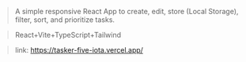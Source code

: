 >A simple responsive React App to create, edit, store (Local Storage), filter, sort, and prioritize tasks.

>React+Vite+TypeScript+Tailwind

>link: https://tasker-five-iota.vercel.app/
